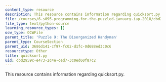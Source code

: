 ```yaml
---
content_type: resource
description: This resource contains information regarding quicksort.py.
file: /courses/6-s095-programming-for-the-puzzled-january-iap-2018/cbd2959ce4732c4eced73c0ed60f87c2_quicksort.py
file_type: text/python-source
learning_resource_types: []
ocw_type: OCWFile
parent_title: 'Puzzle 9: The Disorganized Handyman'
parent_type: CourseSection
parent_uid: 3686d141-cf97-fc02-d1fc-0d688ed3c0c6
resourcetype: Other
title: quicksort.py
uid: cbd2959c-e473-2c4e-ced7-3c0ed60f87c2
---
```

This resource contains information regarding quicksort.py.

